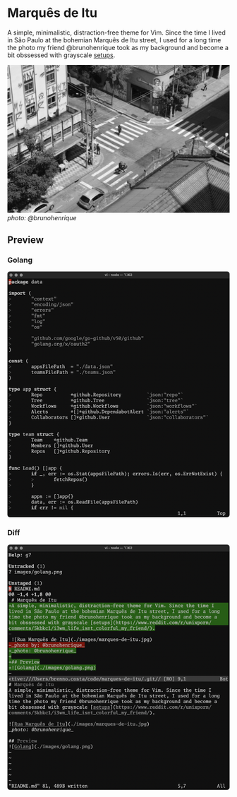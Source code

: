 # Marquês de Itu
A simple, minimalistic, distraction-free theme for Vim. Since the time I lived in São Paulo at the bohemian Marquês de Itu street, I used for a long time the photo my friend @brunohenrique took as my background and become a bit obssessed with grayscale [setups](https://www.reddit.com/r/unixporn/comments/5kbkc1/i3wm_life_isnt_colorful_my_friend/).

![Rua Marquês de Itu](./images/marques-de-itu.jpg)
_photo: @brunohenrique_

## Preview

### Golang
![Golang](./images/golang.png)

### Diff
![Diff](./images/diff.png)
